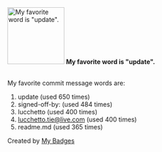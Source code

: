 <img src="https://my-badges.github.io/my-badges/favorite-word.png" alt="My favorite word is &quot;update&quot;." title="My favorite word is &quot;update&quot;." width="128">
<strong>My favorite word is &quot;update&quot;.</strong>
<br><br>

My favorite commit message words are:

1. update (used 650 times)
2. signed-off-by: (used 484 times)
3. lucchetto (used 400 times)
4. <lucchetto.tie@live.com> (used 400 times)
5. readme.md (used 365 times)


Created by <a href="https://github.com/my-badges/my-badges">My Badges</a>